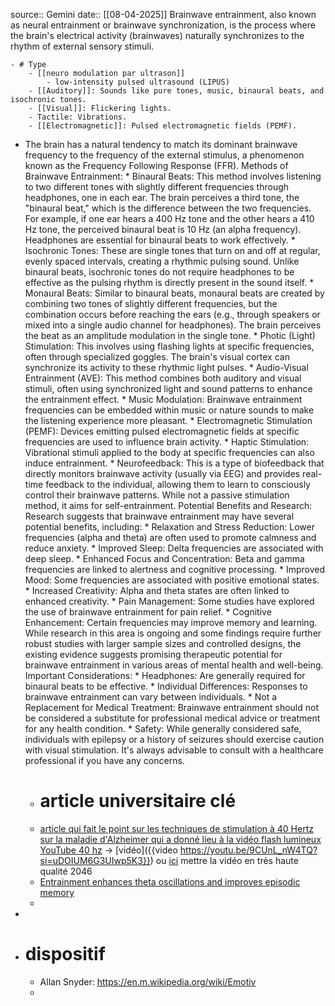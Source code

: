 source:: Gemini
date:: [[08-04-2025]]
Brainwave entrainment, also known as neural entrainment or brainwave synchronization, is the process where the brain's electrical activity (brainwaves) naturally synchronizes to the rhythm of external sensory stimuli.

	- # Type
		- [[neuro modulation par ultrason]]
			- low-intensity pulsed ultrasound (LIPUS)
		- [[Auditory]]: Sounds like pure tones, music, binaural beats, and isochronic tones.
		- [[Visual]]: Flickering lights.
		- Tactile: Vibrations.
		- [[Electromagnetic]]: Pulsed electromagnetic fields (PEMF).
- The brain has a natural tendency to match its dominant brainwave frequency to the frequency of the external stimulus, a phenomenon known as the Frequency Following Response (FFR).
   		  Methods of Brainwave Entrainment:
   		   * Binaural Beats: This method involves listening to two different tones with slightly different frequencies through headphones, one in each ear. The brain perceives a third tone, the "binaural beat," which is the difference between the two frequencies. For example, if one ear hears a 400 Hz tone and the other hears a 410 Hz tone, the perceived binaural beat is 10 Hz (an alpha frequency). Headphones are essential for binaural beats to work effectively.
   		   * Isochronic Tones: These are single tones that turn on and off at regular, evenly spaced intervals, creating a rhythmic pulsing sound. Unlike binaural beats, isochronic tones do not require headphones to be effective as the pulsing rhythm is directly present in the sound itself.
   		   * Monaural Beats: Similar to binaural beats, monaural beats are created by combining two tones of slightly different frequencies, but the combination occurs before reaching the ears (e.g., through speakers or mixed into a single audio channel for headphones). The brain perceives the beat as an amplitude modulation in the single tone.
   		   * Photic (Light) Stimulation: This involves using flashing lights at specific frequencies, often through specialized goggles. The brain's visual cortex can synchronize its activity to these rhythmic light pulses.
   		   * Audio-Visual Entrainment (AVE): This method combines both auditory and visual stimuli, often using synchronized light and sound patterns to enhance the entrainment effect.
   		   * Music Modulation: Brainwave entrainment frequencies can be embedded within music or nature sounds to make the listening experience more pleasant.
   		   * Electromagnetic Stimulation (PEMF): Devices emitting pulsed electromagnetic fields at specific frequencies are used to influence brain activity.
   		   * Haptic Stimulation: Vibrational stimuli applied to the body at specific frequencies can also induce entrainment.
   		   * Neurofeedback: This is a type of biofeedback that directly monitors brainwave activity (usually via EEG) and provides real-time feedback to the individual, allowing them to learn to consciously control their brainwave patterns. While not a passive stimulation method, it aims for self-entrainment.
   		  Potential Benefits and Research:
   		  Research suggests that brainwave entrainment may have several potential benefits, including:
   		   * Relaxation and Stress Reduction: Lower frequencies (alpha and theta) are often used to promote calmness and reduce anxiety.
   		   * Improved Sleep: Delta frequencies are associated with deep sleep.
   		   * Enhanced Focus and Concentration: Beta and gamma frequencies are linked to alertness and cognitive processing.
   		   * Improved Mood: Some frequencies are associated with positive emotional states.
   		   * Increased Creativity: Alpha and theta states are often linked to enhanced creativity.
   		   * Pain Management: Some studies have explored the use of brainwave entrainment for pain relief.
   		   * Cognitive Enhancement: Certain frequencies may improve memory and learning.
   		  While research in this area is ongoing and some findings require further robust studies with larger sample sizes and controlled designs, the existing evidence suggests promising therapeutic potential for brainwave entrainment in various areas of mental health and well-being.
   		  Important Considerations:
   		   * Headphones: Are generally required for binaural beats to be effective.
   		   * Individual Differences: Responses to brainwave entrainment can vary between individuals.
   		   * Not a Replacement for Medical Treatment: Brainwave entrainment should not be considered a substitute for professional medical advice or treatment for any health condition.
   		   * Safety: While generally considered safe, individuals with epilepsy or a history of seizures should exercise caution with visual stimulation. It's always advisable to consult with a healthcare professional if you have any concerns.
	- # article universitaire clé
	- [article qui fait le point sur les techniques de stimulation à 40 Hertz sur la maladie d'Alzheimer qui a donné lieu à la vidéo flash lumineux YouTube 40 hz](https://news.mit.edu/2024/evidence-gamma-rhythm-stimulation-can-treat-neurological-disorders-emerging-0118) -> [vidéo]({{video https://youtu.be/9CUnL_nW4TQ?si=uDOIUM6G3UIwp5K3}}) ou [ici](https://youtu.be/ZyOMipUT_1g?si=hYumxGHo46eIrhHl) mettre la vidéo en très haute qualité 2046
	- [Entrainment enhances theta oscillations and improves episodic memory](https://www.repository.cam.ac.uk/bitstream/1810/285440/1/Roberts_Clarke_CogNeuro_AAM.pdf)
	-
-
- # dispositif
	- Allan Snyder: https://en.m.wikipedia.org/wiki/Emotiv
	-